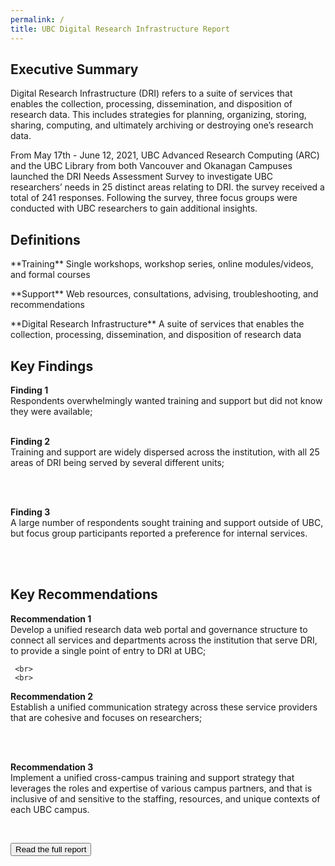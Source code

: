 ```yaml
---
permalink: /
title: UBC Digital Research Infrastructure Report
---
```


## Executive Summary

<div class = "summary">
<p>Digital Research Infrastructure (DRI) refers to a suite of services that enables the collection, processing, dissemination, and disposition of research data. This includes strategies for planning, organizing, storing, sharing, computing, and ultimately archiving or destroying one’s research data.</p>

<p>From May 17th - June 12, 2021, UBC Advanced Research Computing (ARC) and the UBC Library from both Vancouver and Okanagan Campuses launched the DRI Needs Assessment Survey to investigate UBC researchers’ needs in 25 distinct areas relating to DRI. the survey received a total of 241 responses.  Following the survey, three focus groups were conducted with UBC researchers to gain additional insights.</p>
</div>

## Definitions

<p>**Training** Single workshops, workshop series, online modules/videos, and formal courses</p>

<p>**Support** Web resources, consultations, advising, troubleshooting, and recommendations</p>

<p>**Digital Research Infrastructure** A suite of services that enables the collection, processing, dissemination, and disposition of research data</p>

## Key Findings 

<div class="recommendation">
 <b>Finding 1</b> 
    <br>
Respondents overwhelmingly wanted training and support but did not know they were available; 
    
 <br>
 <br>
 
 <b>Finding 2</b> 
    <br>
Training and support are widely dispersed across the institution, with all 25 areas of DRI being served by several different units; 
   
 <br>
 <br>
 
 <b>Finding 3</b> 
    <br>
A large number of respondents sought training and support outside of UBC, but focus group participants reported a preference for internal services.   
</div>
 <br>
 <br>
 
 ## Key Recommendations

<div class="recommendation">
 <b>Recommendation 1</b>
     <br>
Develop a unified research data web portal and governance structure to connect all services and departments across the institution that serve DRI, to provide a single point of entry to DRI at UBC; 
 
     <br>
     <br>
 
  <b>Recommendation 2</b>
     <br>
 Establish a unified communication strategy across these service providers that are cohesive and focuses on researchers; 
 
 <br>
 <br>
 
 <b>Recommendation 3</b>
     <br>
 Implement a unified cross-campus training and support strategy that leverages the roles and expertise of various campus partners, and that is inclusive of and sensitive to the staffing, resources, and unique contexts of each UBC campus.
 </div>
 <br>
 

<a href = "fullreport.html"><button class = "reportLink fullreportLink ">Read the full report</button></a>


